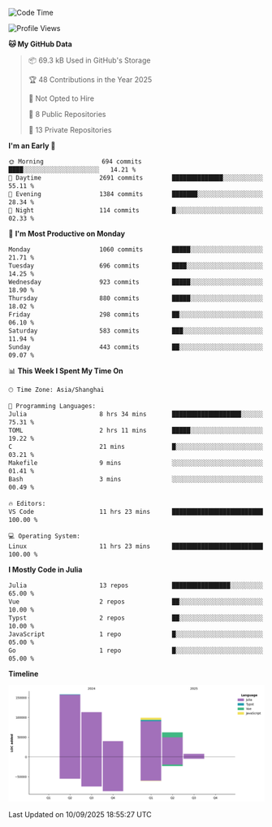 <!--START_SECTION:waka-->
![Code Time](http://img.shields.io/badge/Code%20Time-728%20hrs%2048%20mins-blue)

![Profile Views](http://img.shields.io/badge/Profile%20Views-0-blue)

**🐱 My GitHub Data** 

> 📦 69.3 kB Used in GitHub's Storage 
 > 
> 🏆 48 Contributions in the Year 2025
 > 
> 🚫 Not Opted to Hire
 > 
> 📜 8 Public Repositories 
 > 
> 🔑 13 Private Repositories 
 > 
**I'm an Early 🐤** 

```text
🌞 Morning                694 commits         ████░░░░░░░░░░░░░░░░░░░░░   14.21 % 
🌆 Daytime                2691 commits        ██████████████░░░░░░░░░░░   55.11 % 
🌃 Evening                1384 commits        ███████░░░░░░░░░░░░░░░░░░   28.34 % 
🌙 Night                  114 commits         █░░░░░░░░░░░░░░░░░░░░░░░░   02.33 % 
```
📅 **I'm Most Productive on Monday** 

```text
Monday                   1060 commits        █████░░░░░░░░░░░░░░░░░░░░   21.71 % 
Tuesday                  696 commits         ████░░░░░░░░░░░░░░░░░░░░░   14.25 % 
Wednesday                923 commits         █████░░░░░░░░░░░░░░░░░░░░   18.90 % 
Thursday                 880 commits         █████░░░░░░░░░░░░░░░░░░░░   18.02 % 
Friday                   298 commits         ██░░░░░░░░░░░░░░░░░░░░░░░   06.10 % 
Saturday                 583 commits         ███░░░░░░░░░░░░░░░░░░░░░░   11.94 % 
Sunday                   443 commits         ██░░░░░░░░░░░░░░░░░░░░░░░   09.07 % 
```


📊 **This Week I Spent My Time On** 

```text
🕑︎ Time Zone: Asia/Shanghai

💬 Programming Languages: 
Julia                    8 hrs 34 mins       ███████████████████░░░░░░   75.31 % 
TOML                     2 hrs 11 mins       █████░░░░░░░░░░░░░░░░░░░░   19.22 % 
C                        21 mins             █░░░░░░░░░░░░░░░░░░░░░░░░   03.21 % 
Makefile                 9 mins              ░░░░░░░░░░░░░░░░░░░░░░░░░   01.41 % 
Bash                     3 mins              ░░░░░░░░░░░░░░░░░░░░░░░░░   00.49 % 

🔥 Editors: 
VS Code                  11 hrs 23 mins      █████████████████████████   100.00 % 

💻 Operating System: 
Linux                    11 hrs 23 mins      █████████████████████████   100.00 % 
```

**I Mostly Code in Julia** 

```text
Julia                    13 repos            ████████████████░░░░░░░░░   65.00 % 
Vue                      2 repos             ██░░░░░░░░░░░░░░░░░░░░░░░   10.00 % 
Typst                    2 repos             ██░░░░░░░░░░░░░░░░░░░░░░░   10.00 % 
JavaScript               1 repo              █░░░░░░░░░░░░░░░░░░░░░░░░   05.00 % 
Go                       1 repo              █░░░░░░░░░░░░░░░░░░░░░░░░   05.00 % 
```



**Timeline**

![Lines of Code chart](https://raw.githubusercontent.com/DimhamT/DimhamT/main/assets/bar_graph.png)


 Last Updated on 10/09/2025 18:55:27 UTC
<!--END_SECTION:waka-->



<!--
**dhtantoy/dhtantoy** is a ✨ _special_ ✨ repository because its `README.md` (this file) appears on your GitHub profile.

Here are some ideas to get you started:

- 🔭 I’m currently working on ...
- 🌱 I’m currently learning ...
- 👯 I’m looking to collaborate on ...
- 🤔 I’m looking for help with ...
- 💬 Ask me about ...
- 📫 How to reach me: ...
- 😄 Pronouns: ...
- ⚡ Fun fact: ...
-->
